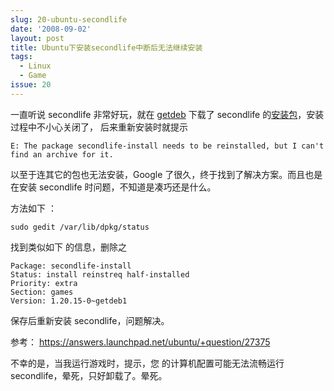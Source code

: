 ```yaml
---
slug: 20-ubuntu-secondlife
date: '2008-09-02'
layout: post
title: Ubuntu下安装secondlife中断后无法继续安装
tags:
  - Linux
  - Game
issue: 20
---
```


一直听说 secondlife 非常好玩，就在 [getdeb][1] 下载了 secondlife 的[安装包][2]，安装过程中不小心关闭了，
后来重新安装时就提示

    E: The package secondlife-install needs to be reinstalled, but I can't find an archive for it.

以至于连其它的包也无法安装，Google 了很久，终于找到了解决方案。而且也是在安装 secondlife 时问题，不知道是凑巧还是什么。

方法如下 ：

    sudo gedit /var/lib/dpkg/status

找到类似如下 的信息，删除之

    Package: secondlife-install
    Status: install reinstreq half-installed
    Priority: extra
    Section: games
    Version: 1.20.15-0~getdeb1

保存后重新安装 secondlife，问题解决。

参考： <https://answers.launchpad.net/ubuntu/+question/27375>

不幸的是，当我运行游戏时，提示，您 的计算机配置可能无法流畅运行 secondlife，晕死，只好卸载了。晕死。

[1]: http://www.getdeb.net/
[2]: http://www.getdeb.net/release/3124 "secondlife-install_1.20.15-0~getdeb1_i386"
